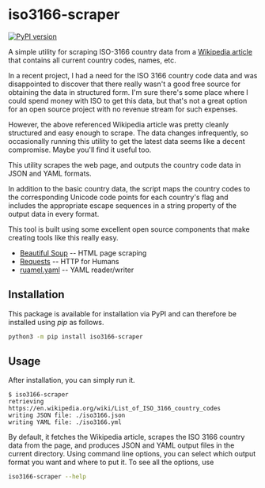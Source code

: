 iso3166-scraper
===============

[![PyPI version](https://badge.fury.io/py/iso3166-scraper.svg)](https://badge.fury.io/py/iso3166-scraper)

A simple utility for scraping ISO-3166 country data from a [Wikipedia
article](https://en.wikipedia.org/wiki/List_of_ISO_3166_country_codes) that 
contains all current country codes, names, etc.

In a recent project, I had a need for the ISO 3166 country code data and was
disappointed to discover that there really wasn't a good free source for 
obtaining the data in structured form. I'm sure there's some place where I 
could spend money with ISO to get this data, but that's not a great option 
for an open source project with no revenue stream for such expenses.

However, the above referenced Wikipedia article was pretty cleanly structured 
and easy enough to scrape. The data changes infrequently, so occasionally 
running this utility to get the latest data seems like a decent compromise.
Maybe you'll find it useful too.

This utility scrapes the web page, and outputs the country code data in
JSON and YAML formats.

In addition to the basic country data, the script maps the country codes
to the corresponding Unicode code points for each country's flag and
includes the appropriate escape sequences in a string property of the
output data in every format.

This tool is built using some excellent open source components that make
creating tools like this really easy.

* [Beautiful Soup](https://www.crummy.com/software/BeautifulSoup/) -- HTML
  page scraping
* [Requests](https://requests.readthedocs.io/en/latest/) -- HTTP for Humans
* [ruamel.yaml](https://pypi.org/project/ruamel.yaml/) -- YAML reader/writer


Installation
------------

This package is available for installation via PyPI and can therefore be 
installed using *pip* as follows.

```bash
python3 -m pip install iso3166-scraper
```

Usage
-----

After installation, you can simply run it.

```
$ iso3166-scraper
retrieving https://en.wikipedia.org/wiki/List_of_ISO_3166_country_codes
writing JSON file: ./iso3166.json
writing YAML file: ./iso3166.yml
```

By default, it fetches the Wikipedia article, scrapes the ISO 3166 country
data from the page, and produces JSON and YAML output files in the current
directory. Using command line options, you can select which output format
you want and where to put it. To see all the options, use

```bash
iso3166-scraper --help
```

